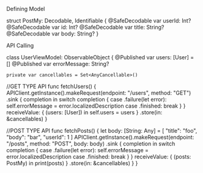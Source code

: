 Defining Model

struct PostMy: Decodable, Identifiable {
    @SafeDecodable var userId: Int?
    @SafeDecodable var id: Int?
    @SafeDecodable var title: String?
    @SafeDecodable var body: String?
}


API Calling

class UserViewModel: ObservableObject {
    @Published var users: [User] = []
    @Published var errorMessage: String?

    private var cancellables = Set<AnyCancellable>()

//GET TYPE API
    func fetchUsers() {
        APIClient.getInstance().makeRequest(endpoint: "/users", method: "GET")
            .sink { completion in
                switch completion {
                case .failure(let error):
                    self.errorMessage = error.localizedDescription
                case .finished:
                    break
                }
            } receiveValue: { (users: [User]) in
                self.users = users
            }
            .store(in: &cancellables)
    }

//POST TYPE API
    func fetchPosts() {
        let body: [String: Any] = [
            "title": "foo",
            "body": "bar",
            "userId": 1
        ]
        APIClient.getInstance().makeRequest(endpoint: "/posts", method: "POST", body: body)
            .sink { completion in
                switch completion {
                case .failure(let error):
                    self.errorMessage = error.localizedDescription
                case .finished:
                    break
                }
            } receiveValue: { (posts: PostMy) in
                print(posts)
            }
            .store(in: &cancellables)
    }
}


